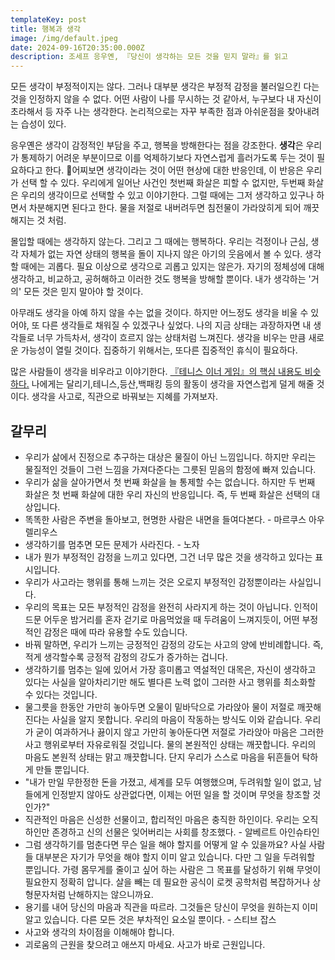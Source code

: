 ```yaml
---
templateKey: post
title: 행복과 생각
image: /img/default.jpeg
date: 2024-09-16T20:35:00.000Z
description: 조세프 응우옌, 『당신이 생각하는 모든 것을 믿지 말라』를 읽고
---
```


모든 생각이 부정적이지는 않다. 그러나 대부분 생각은 부정적 감정을 불러일으킨 다는 것을 인정하지 않을 수 없다. 어떤 사람이 나를 무시하는 것 같아서, 누구보다 내 자신이 초라해서 등 자주 나는 생각한다. 논리적으로는 자꾸 부족한 점과 아쉬운점을 찾아내려는 습성이 있다.

응우옌은 생각이 감정적인 부담을 주고, 행복을 방해한다는 점을 강조한다. **생각**은 우리가 통제하기 어려운 부분이므로 이를 억제하기보다 자연스럽게 흘러가도록 두는 것이 필요하다고 한다. 어찌보면 생각이라는 것이 어떤 현상에 대한 반응인데, 이 반응은 우리가 선택 할 수 있다. 우리에게 일어난 사건인 첫번째 화살은 피할 수 없지만, 두번째 화살은 우리의 생각이므로 선택할 수 있고 이야기한다. 그럴 때에는 그저 생각하고 있구나 하면서 차분해지면 된다고 한다. 물을 저절로 내버려두면 침전물이 가라앉히게 되어 깨끗해지는 것 처럼.

몰입할 때에는 생각하지 않는다. 그리고 그 때에는 행복하다. 우리는 걱정이나 근심, 생각 자체가 없는 자연 상태의 행복을 돌이 지나지 않은 아기의 웃음에서 볼 수 있다. 생각할 때에는 괴롭다. 필요 이상으로 생각으로 괴롭고 있지는 않은가. 자기의 정체성에 대해 생각하고, 비교하고, 공허해하고 이러한 것도 행복을 방해할 뿐이다. 내가 생각하는 '거의' 모든 것은 믿지 말아야 할 것이다.

아무래도 생각을 아예 하지 않을 수는 없을 것이다. 하지만 어느정도 생각을 비울 수 있어야, 또 다른 생각들로 채워질 수 있겠구나 싶었다. 나의 지금 상태는 과장하자면 내 생각들로 너무 가득차서, 생각이 흐르지 않는 상태처럼 느껴진다. 생각을 비우는 만큼 새로운 가능성이 열릴 것이다. 집중하기 위해서는, 또다른 집중적인 휴식이 필요하다.

많은 사람들이 생각을 비우라고 이야기한다. [『테니스 이너 게임』의 핵심 내용도 비슷하다.](https://jayonthegreen.github.io/post/%ED%85%8C%EB%8B%88%EC%8A%A4-%EC%9D%B4%EB%84%88%EA%B2%8C%EC%9E%84/) 나에게는 달리기,테니스,등산,백패킹 등의 활동이 생각을 자연스럽게 덜게 해줄 것이다. 생각을 사고로, 직관으로 바꿔보는 지혜를 가져보자.

## 갈무리
- 우리가 삶에서 진정으로 추구하는 대상은 물질이 아닌 느낌입니다. 하지만 우리는 물질적인 것들이 그런 느낌을 가져다준다는 그릇된 믿음의 함정에 빠져 있습니다.
- 우리가 삶을 살아가면서 첫 번째 화살을 늘 통제할 수는 없습니다. 하지만 두 번째 화살은 첫 번째 화살에 대한 우리 자신의 반응입니다. 즉, 두 번째 화살은 선택의 대상입니다.
- 똑똑한 사람은 주변을 돌아보고, 현명한 사람은 내면을 들여다본다. - 마르쿠스 아우렐리우스
- 생각하기를 멈추면 모든 문제가 사라진다. - 노자
- 내가 뭔가 부정적인 감정을 느끼고 있다면, 그건 너무 많은 것을 생각하고 있다는 표시입니다.
- 우리가 사고라는 행위를 통해 느끼는 것은 오로지 부정적인 감정뿐이라는 사실입니다.
- 우리의 목표는 모든 부정적인 감정을 완전히 사라지게 하는 것이 아닙니다. 인적이 드문 어두운 밤거리를 혼자 걷기로 마음먹었을 때 두려움이 느껴지듯이, 어떤 부정적인 감정은 때에 따라 유용할 수도 있습니다.
- 바꿔 말하면, 우리가 느끼는 긍정적인 감정의 강도는 사고의 양에 반비례합니다. 즉, 적게 생각할수록 긍정적 감정의 강도가 증가하는 겁니다.
- 생각하기를 멈추는 일에 있어서 가장 흥미롭고 역설적인 대목은, 자신이 생각하고 있다는 사실을 알아차리기만 해도 별다른 노력 없이 그러한 사고 행위를 최소화할 수 있다는 것입니다.
- 물그릇을 한동안 가만히 놓아두면 오물이 밑바닥으로 가라앉아 물이 저절로 깨끗해진다는 사실을 알지 못합니다. 우리의 마음이 작동하는 방식도 이와 같습니다. 우리가 굳이 여과하거나 끓이지 않고 가만히 놓아둔다면 저절로 가라앉아 마음은 그러한 사고 행위로부터 자유로워질 것입니다. 물의 본원적인 상태는 깨끗합니다. 우리의 마음도 본원적 상태는 맑고 깨끗합니다. 단지 우리가 스스로 마음을 뒤흔들어 탁하게 만들 뿐입니다.
- "내가 만일 무한정한 돈을 가졌고, 세계를 모두 여행했으며, 두려워할 일이 없고, 남들에게 인정받지 않아도 상관없다면, 이제는 어떤 일을 할 것이며 무엇을 창조할 것인가?"
- 직관적인 마음은 신성한 선물이고, 합리적인 마음은 충직한 하인이다. 우리는 오직 하인만 존경하고 신의 선물은 잊어버리는 사회를 창조했다. - 알베르트 아인슈타인
- 그럼 생각하기를 멈춘다면 무슨 일을 해야 할지를 어떻게 알 수 있을까요? 사실 사람들 대부분은 자기가 무엇을 해야 할지 이미 알고 있습니다. 다만 그 일을 두려워할 뿐입니다. 가령 몸무게를 줄이고 싶어 하는 사람은 그 목표를 달성하기 위해 무엇이 필요한지 정확히 압니다. 살을 빼는 데 필요한 공식이 로켓 공학처럼 복잡하거나 상형문자처럼 난해하지는 않으니까요.
- 용기를 내어 당신의 마음과 직관을 따르라. 그것들은 당신이 무엇을 원하는지 이미 알고 있습니다. 다른 모든 것은 부차적인 요소일 뿐이다. - 스티브 잡스
- 사고와 생각의 차이점을 이해해야 합니다.
- 괴로움의 근원을 찾으려고 애쓰지 마세요. 사고가 바로 근원입니다.
